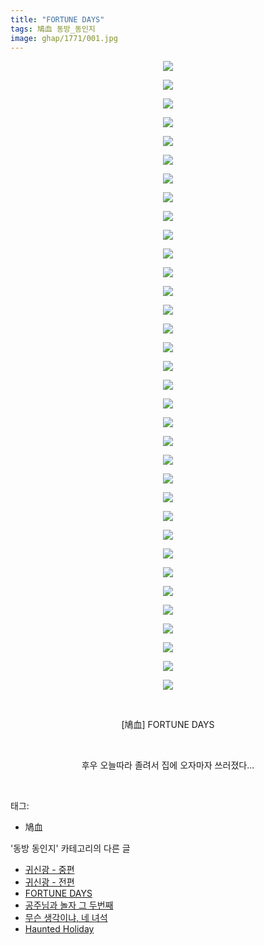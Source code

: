 ```yaml
---
title: "FORTUNE DAYS"
tags: 鳩血 동방_동인지
image: ghap/1771/001.jpg
---
```

<div class="article">
<p style="text-align: center; clear: none; float: none;"><img src="{{ site.nasurl }}/ghap/1771/001.jpg"/></p>
<p style="text-align: center; clear: none; float: none;"><img src="{{ site.nasurl }}/ghap/1771/002.jpg"/></p>
<p style="text-align: center; clear: none; float: none;"><img src="{{ site.nasurl }}/ghap/1771/003.jpg"/></p>
<p style="text-align: center; clear: none; float: none;"><img src="{{ site.nasurl }}/ghap/1771/004.jpg"/></p>
<p style="text-align: center; clear: none; float: none;"><img src="{{ site.nasurl }}/ghap/1771/005.jpg"/></p>
<p style="text-align: center; clear: none; float: none;"><img src="{{ site.nasurl }}/ghap/1771/006.jpg"/></p>
<p style="text-align: center; clear: none; float: none;"><img src="{{ site.nasurl }}/ghap/1771/007.jpg"/></p>
<p style="text-align: center; clear: none; float: none;"><img src="{{ site.nasurl }}/ghap/1771/008.jpg"/></p>
<p style="text-align: center; clear: none; float: none;"><img src="{{ site.nasurl }}/ghap/1771/009.jpg"/></p>
<p style="text-align: center; clear: none; float: none;"><img src="{{ site.nasurl }}/ghap/1771/010.jpg"/></p>
<p style="text-align: center; clear: none; float: none;"><img src="{{ site.nasurl }}/ghap/1771/011.jpg"/></p>
<p style="text-align: center; clear: none; float: none;"><img src="{{ site.nasurl }}/ghap/1771/012.jpg"/></p>
<p style="text-align: center; clear: none; float: none;"><img src="{{ site.nasurl }}/ghap/1771/013.jpg"/></p>
<p style="text-align: center; clear: none; float: none;"><img src="{{ site.nasurl }}/ghap/1771/014.jpg"/></p>
<p style="text-align: center; clear: none; float: none;"><img src="{{ site.nasurl }}/ghap/1771/015.jpg"/></p>
<p style="text-align: center; clear: none; float: none;"><img src="{{ site.nasurl }}/ghap/1771/016.jpg"/></p>
<p style="text-align: center; clear: none; float: none;"><img src="{{ site.nasurl }}/ghap/1771/017.jpg"/></p>
<p style="text-align: center; clear: none; float: none;"><img src="{{ site.nasurl }}/ghap/1771/018.jpg"/></p>
<p style="text-align: center; clear: none; float: none;"><img src="{{ site.nasurl }}/ghap/1771/019.jpg"/></p>
<p style="text-align: center; clear: none; float: none;"><img src="{{ site.nasurl }}/ghap/1771/020.jpg"/></p>
<p style="text-align: center; clear: none; float: none;"><img src="{{ site.nasurl }}/ghap/1771/021.jpg"/></p>
<p style="text-align: center; clear: none; float: none;"><img src="{{ site.nasurl }}/ghap/1771/022.jpg"/></p>
<p style="text-align: center; clear: none; float: none;"><img src="{{ site.nasurl }}/ghap/1771/023.jpg"/></p>
<p style="text-align: center; clear: none; float: none;"><img src="{{ site.nasurl }}/ghap/1771/024.jpg"/></p>
<p style="text-align: center; clear: none; float: none;"><img src="{{ site.nasurl }}/ghap/1771/025.jpg"/></p>
<p style="text-align: center; clear: none; float: none;"><img src="{{ site.nasurl }}/ghap/1771/026.jpg"/></p>
<p style="text-align: center; clear: none; float: none;"><img src="{{ site.nasurl }}/ghap/1771/027.jpg"/></p>
<p style="text-align: center; clear: none; float: none;"><img src="{{ site.nasurl }}/ghap/1771/028.jpg"/></p>
<p style="text-align: center; clear: none; float: none;"><img src="{{ site.nasurl }}/ghap/1771/029.jpg"/></p>
<p style="text-align: center; clear: none; float: none;"><img src="{{ site.nasurl }}/ghap/1771/030.jpg"/></p>
<p style="text-align: center; clear: none; float: none;"><img src="{{ site.nasurl }}/ghap/1771/031.jpg"/></p>
<p style="text-align: center; clear: none; float: none;"><img src="{{ site.nasurl }}/ghap/1771/032.jpg"/></p>
<p style="text-align: center; clear: none; float: none;"><img src="{{ site.nasurl }}/ghap/1771/033.jpg"/></p>
<p style="text-align: center; clear: none; float: none;"><img src="{{ site.nasurl }}/ghap/1771/034.jpg"/></p>
<p style="text-align: center; clear: none; float: none;"><br/></p>
<p style="text-align: center; clear: none; float: none;">[鳩血] FORTUNE DAYS</p>
<p style="text-align: center; clear: none; float: none;"><br/></p>
<p style="text-align: center; clear: none; float: none;">후우 오늘따라 졸려서 집에 오자마자 쓰러졌다...</p>
<p><br/></p>
</div><div class="tagTrail">
<p>태그: </p>
<ul>
<li>鳩血</li>
</ul>
</div><div class="another">
<p>'동방 동인지' 카테고리의 다른 글</p>
<ul>
<li><a href="/2016-08-22-ghap_1773">귀신광 - 중편</a></li>
<li><a href="/2016-08-22-ghap_1772">귀신광 - 전편</a></li>
<li><a href="/2016-08-22-ghap_1771">FORTUNE DAYS</a></li>
<li><a href="/2016-08-22-ghap_1770">공주님과 놀자 그 두번째</a></li>
<li><a href="/2016-08-22-ghap_1768">무슨 생각이냐, 네 녀석</a></li>
<li><a href="/2016-08-22-ghap_1767">Haunted Holiday</a></li>
</ul>
</div><div class="cb_module cb_fluid">
<div class="cb_wrt cb_profile">
</div><!-- commentList close -->
</div>
<br/>
<p id="refer"></p>
<br/>
